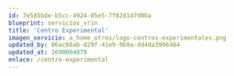 ```yaml
---
id: 7e585bde-b5cc-4924-85e5-7f82d1d7d0ba
blueprint: servicios_vrin
title: 'Centro Experimental'
imagen_servicio: a_home_otros/logo-centros-experimentales.png
updated_by: 06ac68ab-d29f-41e9-9b9a-dd4da3996484
updated_at: 1690004879
enlace: /centro-experimental
---
```

